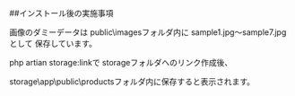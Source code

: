 ##インストール後の実施事項

画像のダミーデータは
public\imagesフォルダ内に
sample1.jpg～sample7.jpgとして
保存しています。

php artian storage:linkで
storageフォルダへのリンク作成後、

storage\app\public\productsフォルダ内に保存すると表示されます。
